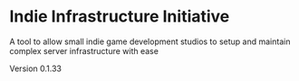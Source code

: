 # Indie Infrastructure Initiative
A tool to allow small indie game development studios to setup and maintain complex server infrastructure with ease

Version 0.1.33
